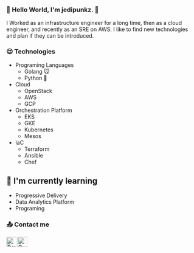 ### 🍱 Hello World, I'm jedipunkz. 🍱

I Worked as an infrastructure engineer for a long time, then as a cloud engineer, and recently as an SRE on AWS. I like to find new technologies and plan if they can be introduced.

### 😍 Technologies

- Programing Languages
  - Golang 🐭
  - Python 🐍
- Cloud
  - OpenStack
  - AWS
  - GCP
- Orchestration Platform
  - EKS
  - GKE
  - Kubernetes
  - Mesos
- IaC
  - Terraform
  - Ansible
  - Chef

## 📕 I'm currently learning

- Progressive Delivery
- Data Analytics Platform
- Programing

### 📤 Contact me

<a href="https://twitter.com/jedipunkz">
  <img align="left" alt="Twitter" width="26px" src="https://github.com/TheDudeThatCode/TheDudeThatCode/blob/master/Assets/Twitter.svg" />
</a>
<a href="mailto:tomokazu.hirai@gmail.com">
  <img align="left" alt="Gmail" width="26px" src="https://github.com/TheDudeThatCode/TheDudeThatCode/blob/master/Assets/Gmail.svg" />
</a>
